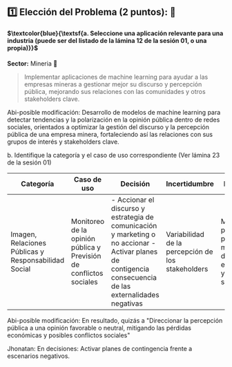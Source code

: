 ## :one: Elección del Problema (2 puntos): 🚀

#### $\textcolor{blue}{\textsf{a. Seleccione una aplicación relevante para una industria (puede ser del  listado de la lámina 12 de la sesión 01, o una propia)}}$ 

**Sector:** Mineria 🗻

> Implementar aplicaciones de machine learning para ayudar a las empresas mineras a gestionar mejor su discurso y percepción pública, mejorando sus relaciones con las comunidades y otros stakeholders clave.

Abi-posible modificación: Desarrollo de modelos de machine learning para detectar tendencias y la polarización en la opinión pública dentro de redes sociales, orientados a optimizar la gestión del discurso y la percepción pública de una empresa minera, fortaleciendo así las relaciones con sus grupos de interés y stakeholders clave.
  
b. Identifique la categoría y el caso de uso correspondiente (Ver lámina 23 de la sesión 01)


| Categoría | Caso de uso | Decisión | Incertidumbre | Resultado |
|-----------|------------|------------| ------------| ------------|
| Imagen, Relaciones Públicas y Responsabilidad Social    | Monitoreo de la opinión pública y Previsión de conflictos sociales     | - Accionar el discurso y estrategia de comunicación y marketing o no accionar - Activar planes de contigencia consecuencia de las externalidades negativas | Variabilidad de la percepción de los stakeholders   | Mejora de percepción pública y mitigación de pérdidas económicas y conflictos sociales    |

Abi-posible modificación: En resultado, quizás a "Direccionar la percepción pública a una opinión favorable o neutral, mitigando las pérdidas económicas y posibles conflictos sociales"

Jhonatan: En decisiones: Activar planes de contingencia frente a escenarios negativos.
